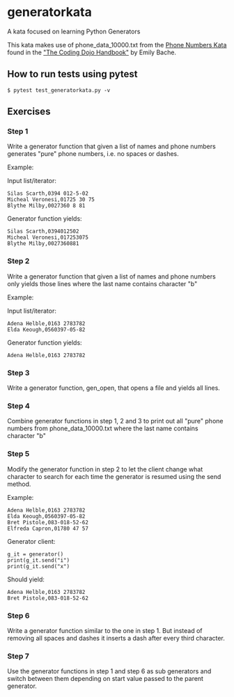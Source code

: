 # generatorkata
A kata focused on learning Python Generators

This kata makes use of phone_data_10000.txt from the [Phone Numbers Kata](https://github.com/emilybache/Phone-Numbers-Kata) found in the ["The Coding Dojo Handbook"](http://leanpub.com/codingdojohandbook) by Emily Bache.

## How to run tests using pytest

    $ pytest test_generatorkata.py -v

## Exercises

### Step 1

Write a generator function that given a list of names and phone numbers generates "pure" phone numbers, i.e. no spaces or dashes.

Example:

Input list/iterator:

    Silas Scarth,0394 012-5-02
    Micheal Veronesi,01725 30 75
    Blythe Milby,0027360 8 81

Generator function yields:

    Silas Scarth,0394012502
    Micheal Veronesi,017253075
    Blythe Milby,0027360881

### Step 2

Write a generator function that given a list of names and phone numbers only yields those lines where the last name contains character "b"

Example:

Input list/iterator:

    Adena Helble,0163 2783782
    Elda Keough,0560397-05-82

Generator function yields:

    Adena Helble,0163 2783782

### Step 3

Write a generator function, gen_open, that opens a file and yields all lines.

### Step 4

Combine generator functions in step 1, 2 and 3 to print out all "pure" phone numbers from phone_data_10000.txt where the last name contains character "b"

### Step 5

Modify the generator function in step 2 to let the client change what character to search for each time the generator is resumed using the send method.

Example:

    Adena Helble,0163 2783782
    Elda Keough,0560397-05-82
    Bret Pistole,083-018-52-62
    Elfreda Capron,01780 47 57

Generator client:

    g_it = generator()
    print(g_it.send("i")
    print(g_it.send("x")

Should yield:

    Adena Helble,0163 2783782
    Bret Pistole,083-018-52-62

### Step 6

Write a generator function similar to the one in step 1. But instead of removing all spaces and dashes it inserts a dash after every third character.

### Step 7

Use the generator functions in step 1 and step 6 as sub generators and switch between them depending on start value passed to the parent generator.